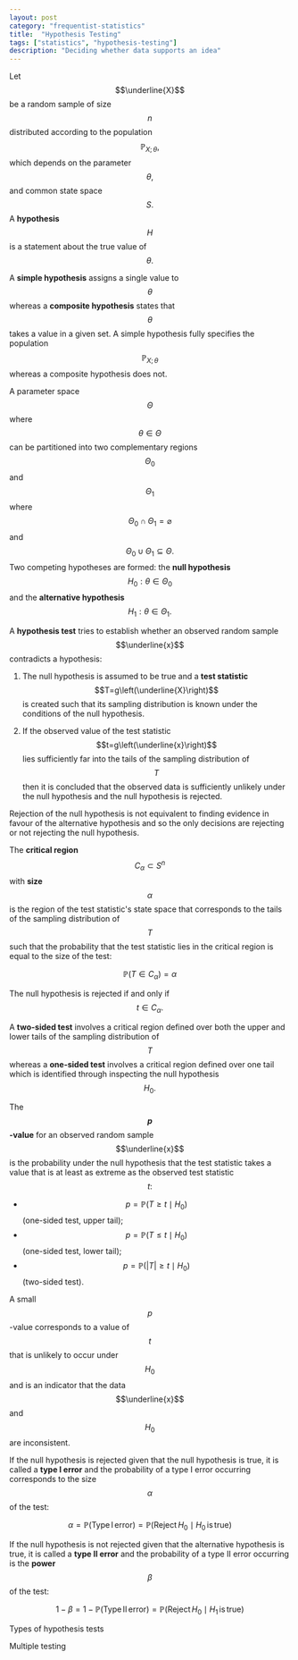 ```yaml
---
layout: post
category: "frequentist-statistics"
title:  "Hypothesis Testing"
tags: ["statistics", "hypothesis-testing"]
description: "Deciding whether data supports an idea"
---
```


Let $$\underline{X}$$ be a random sample of size $$n$$ distributed according to the population $$\mathbb{P}_{X;\,\theta},$$ which depends on the parameter $$\theta,$$ and common state space $$S.$$ A **hypothesis** $$H$$ is a statement about the true value of $$\theta.$$

A **simple hypothesis** assigns a single value to $$\theta$$ whereas a **composite hypothesis** states that $$\theta$$ takes a value in a given set. A simple hypothesis fully specifies the population $$\mathbb{P}_{X;\,\theta}$$ whereas a composite hypothesis does not.

A parameter space $$\Theta$$ where $$\theta\in\Theta$$ can be partitioned into two complementary regions $$\Theta_0$$ and $$\Theta_1$$ where $$\Theta_0\cap\Theta_1=\varnothing$$ and $$\Theta_0\cup\Theta_1\subseteq\Theta.$$ Two competing hypotheses are formed: the **null hypothesis** $$H_0:\theta\in\Theta_0$$ and the **alternative hypothesis** $$H_1:\theta\in\Theta_1.$$

A **hypothesis test** tries to establish whether an observed random sample $$\underline{x}$$ contradicts a hypothesis:

1. The null hypothesis is assumed to be true and a **test statistic** $$T=g\left(\underline{X}\right)$$ is created such that its sampling distribution is known under the conditions of the null hypothesis.

2. If the observed value of the test statistic $$t=g\left(\underline{x}\right)$$ lies sufficiently far into the tails of the sampling distribution of $$T$$ then it is concluded that the observed data is sufficiently unlikely under the null hypothesis and the null hypothesis is rejected.

Rejection of the null hypothesis is not equivalent to finding evidence in favour of the alternative hypothesis and so the only decisions are rejecting or not rejecting the null hypothesis.

The **critical region** $$C_{\alpha}\subset S^n$$ with **size** $$\alpha$$ is the region of the test statistic's state space that corresponds to the tails of the sampling distribution of $$T$$ such that the probability that the test statistic lies in the critical region is equal to the size of the test:

$$\mathbb{P}\left(T\in C_{\alpha}\right)=\alpha$$

The null hypothesis is rejected if and only if $$t\in C_{\alpha}.$$

A **two-sided test** involves a critical region defined over both the upper and lower tails of the sampling distribution of $$T$$ whereas a **one-sided test** involves a critical region defined over one tail which is identified through inspecting the null hypothesis $$H_0.$$

The **$$p$$-value** for an observed random sample $$\underline{x}$$ is the probability under the null hypothesis that the test statistic takes a value that is at least as extreme as the observed test statistic $$t:$$

- $$p=\mathbb{P}\left(T\geq t\mid H_0\right)$$ (one-sided test, upper tail);
- $$p=\mathbb{P}\left(T\leq t\mid H_0\right)$$ (one-sided test, lower tail);
- $$p=\mathbb{P}\left(\lvert T\rvert\geq t\mid H_0\right)$$ (two-sided test).

A small $$p$$-value corresponds to a value of $$t$$ that is unlikely to occur under $$H_0$$ and is an indicator that the data $$\underline{x}$$ and $$H_0$$ are inconsistent.

If the null hypothesis is rejected given that the null hypothesis is true, it is called a **type I error** and the probability of a type I error occurring corresponds to the size $$\alpha$$ of the test:

$$\alpha=\mathbb{P}\left(\mathrm{Type}\,\mathrm{I}\,\mathrm{error}\right)=\mathbb{P}\left(\mathrm{Reject}\,H_0\mid H_0\,\mathrm{is}\,\mathrm{true}\right)$$

If the null hypothesis is not rejected given that the alternative hypothesis is true, it is called a **type II error** and the probability of a type II error occurring is the **power** $$\beta$$ of the test:

$$1-\beta=1-\mathbb{P}\left(\mathrm{Type}\,\mathrm{II}\,\mathrm{error}\right)=\mathbb{P}\left(\mathrm{Reject}\,H_0\mid H_1\,\mathrm{is}\,\mathrm{true}\right)$$

Types of hypothesis tests

Multiple testing
